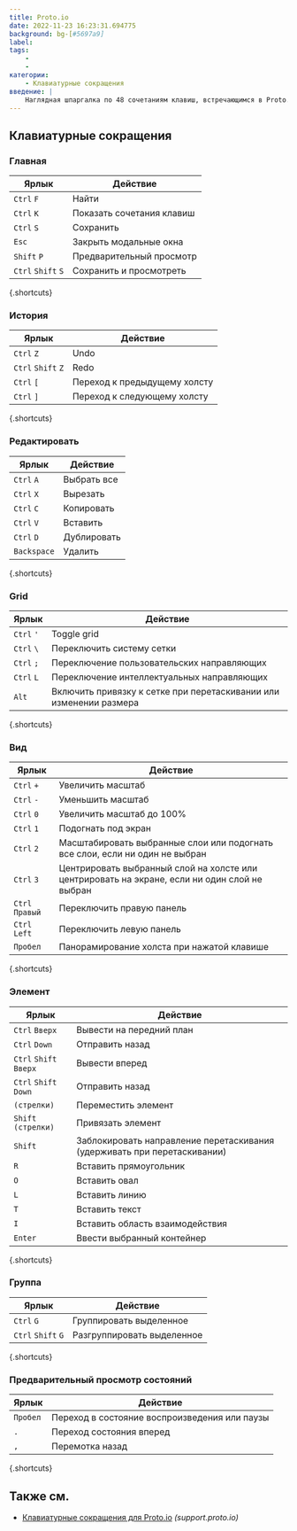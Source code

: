 ```yaml
---
title: Proto.io
date: 2022-11-23 16:23:31.694775
background: bg-[#5697a9]
label:
tags:
    -
    -
категории:
    - Клавиатурные сокращения
введение: |
    Наглядная шпаргалка по 48 сочетаниям клавиш, встречающимся в Proto.io
---
```




Клавиатурные сокращения
------------------



### Главная

Ярлык | Действие
---|---
`Ctrl` `F` | Найти
`Ctrl` `K` | Показать сочетания клавиш
`Ctrl` `S` | Сохранить
`Esc` | Закрыть модальные окна
`Shift` `P` | Предварительный просмотр
`Ctrl` `Shift` `S` | Сохранить и просмотреть
{.shortcuts}


### История

Ярлык | Действие
---|---
`Ctrl` `Z` | Undo
`Ctrl` `Shift` `Z` | Redo
`Ctrl` `[` | Переход к предыдущему холсту
`Ctrl` `]` | Переход к следующему холсту
{.shortcuts}


### Редактировать

Ярлык | Действие
---|---
`Ctrl` `A` | Выбрать все
`Ctrl` `X` | Вырезать
`Ctrl` `C` | Копировать
`Ctrl` `V` | Вставить
`Ctrl` `D` | Дублировать
`Backspace` | Удалить
{.shortcuts}


### Grid

Ярлык | Действие
---|---
`Ctrl` `'` | Toggle grid
`Ctrl` `\` | Переключить систему сетки
`Ctrl` `;` | Переключение пользовательских направляющих
`Ctrl` `L` | Переключение интеллектуальных направляющих
`Alt` | Включить привязку к сетке при перетаскивании или изменении размера
{.shortcuts}


### Вид

Ярлык | Действие
---|---
`Ctrl` `+` | Увеличить масштаб
`Ctrl` `-` | Уменьшить масштаб
`Ctrl` `0` | Увеличить масштаб до 100%
`Ctrl` `1` | Подогнать под экран
`Ctrl` `2` | Масштабировать выбранные слои или подогнать все слои, если ни один не выбран
`Ctrl` `3` | Центрировать выбранный слой на холсте или центрировать на экране, если ни один слой не выбран
`Ctrl` `Правый` | Переключить правую панель
`Ctrl` `Left` | Переключить левую панель
`Пробел` | Панорамирование холста при нажатой клавише
{.shortcuts}


### Элемент

Ярлык | Действие
---|---
`Ctrl` `Вверх` | Вывести на передний план
`Ctrl` `Down` | Отправить назад
`Ctrl` `Shift` `Вверх` | Вывести вперед
`Ctrl` `Shift` `Down` | Отправить назад
`(стрелки)` | Переместить элемент
`Shift` `(стрелки)` | Привязать элемент
`Shift` | Заблокировать направление перетаскивания (удерживать при перетаскивании)
`R` | Вставить прямоугольник
`O` | Вставить овал
`L` | Вставить линию
`T` | Вставить текст
`I` | Вставить область взаимодействия
`Enter` | Ввести выбранный контейнер
{.shortcuts}


### Группа

Ярлык | Действие
---|---
`Ctrl` `G` | Группировать выделенное
`Ctrl` `Shift` `G` | Разгруппировать выделенное
{.shortcuts}


### Предварительный просмотр состояний

Ярлык | Действие
---|---
`Пробел` | Переход в состояние воспроизведения или паузы
`.` | Переход состояния вперед
`,` | Перемотка назад
{.shortcuts}




Также см.
--------
- [Клавиатурные сокращения для Proto.io](https://support.proto.io/hc/en-us/articles/115001423511-Keyboard-shortcuts) _(support.proto.io)_
